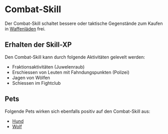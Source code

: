 # Combat-Skill 

Der Combat-Skill schaltet bessere oder taktische Gegenstände zum Kaufen in [Waffenläden](../../pages/biz/waffenladen.md) frei.

## Erhalten der Skill-XP
Den Combat-Skill kann durch folgende Aktivitäten gelevelt werden:
* Fraktionsaktivitäten (Juwelenraub)
* Erschiessen von Leuten mit Fahndungspunkten (Polizei)
* Jagen von Wölfen
* Schiessen im Fightclub

## Pets
Folgende Pets wirken sich ebenfalls positiv auf den Combat-Skill aus:
* [Hund](../../pages/pets/hund.md)
* [Wolf](../../pages/pets/wolf.md)
